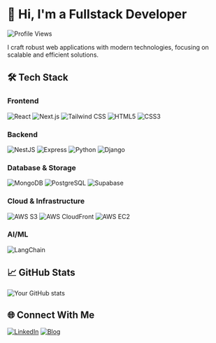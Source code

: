 # 👋 Hi, I'm a Fullstack Developer

![Profile Views](https://komarev.com/ghpvc/?username=mawaisdev&color=brightgreen)

I craft robust web applications with modern technologies, focusing on scalable and efficient solutions.

## 🛠️ Tech Stack

### Frontend

![React](https://img.shields.io/badge/-React-61DAFB?style=flat-square&logo=react&logoColor=black)
![Next.js](https://img.shields.io/badge/-Next.js-000000?style=flat-square&logo=next.js&logoColor=white)
![Tailwind CSS](https://img.shields.io/badge/-Tailwind_CSS-38B2AC?style=flat-square&logo=tailwind-css&logoColor=white)
![HTML5](https://img.shields.io/badge/-HTML5-E34F26?style=flat-square&logo=html5&logoColor=white)
![CSS3](https://img.shields.io/badge/-CSS3-1572B6?style=flat-square&logo=css3&logoColor=white)

### Backend

![NestJS](https://img.shields.io/badge/-NestJS-E0234E?style=flat-square&logo=nestjs&logoColor=white)
![Express](https://img.shields.io/badge/-Express-000000?style=flat-square&logo=express&logoColor=white)
![Python](https://img.shields.io/badge/-Python-3776AB?style=flat-square&logo=python&logoColor=white)
![Django](https://img.shields.io/badge/-Django-092E20?style=flat-square&logo=django&logoColor=white)

### Database & Storage

![MongoDB](https://img.shields.io/badge/-MongoDB-47A248?style=flat-square&logo=mongodb&logoColor=white)
![PostgreSQL](https://img.shields.io/badge/-PostgreSQL-336791?style=flat-square&logo=postgresql&logoColor=white)
![Supabase](https://img.shields.io/badge/-Supabase-3ECF8E?style=flat-square&logo=supabase&logoColor=white)

### Cloud & Infrastructure

![AWS S3](https://img.shields.io/badge/-AWS_S3-569A31?style=flat-square&logo=amazon-s3&logoColor=white)
![AWS CloudFront](https://img.shields.io/badge/-AWS_CloudFront-232F3E?style=flat-square&logo=amazon-aws&logoColor=white)
![AWS EC2](https://img.shields.io/badge/-AWS_EC2-232F3E?style=flat-square&logo=amazon-aws&logoColor=white)

### AI/ML

![LangChain](https://img.shields.io/badge/-LangChain-121212?style=flat-square&logoColor=white)

## 📈 GitHub Stats

![Your GitHub stats](https://github-readme-stats.vercel.app/api?username=mawaisdev&show_icons=true&theme=dracula)

## 🌐 Connect With Me

[![LinkedIn](https://img.shields.io/badge/-LinkedIn-0077B5?style=flat-square&logo=linkedin&logoColor=white)](https://linkedin.com/in/mawais-dev)
[![Blog](https://img.shields.io/badge/-Personal_Blog-FF5722?style=flat-square&logo=blogger&logoColor=white)](https://mawais.dev)
